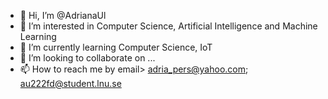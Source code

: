 - 👋 Hi, I’m @AdrianaUl
- 👀 I’m interested in Computer Science, Artificial Intelligence and Machine Learning
- 🌱 I’m currently learning Computer Science, IoT
- 💞️ I’m looking to collaborate on ...
- 📫 How to reach me by email> adria_pers@yahoo.com; au222fd@student.lnu.se

<!---
AdrianaUl/AdrianaUl is a ✨ special ✨ repository because its `README.md` (this file) appears on your GitHub profile.
You can click the Preview link to take a look at your changes.
--->
